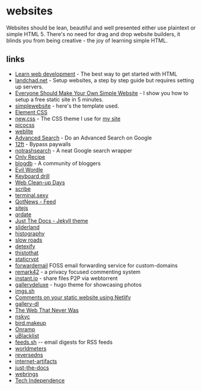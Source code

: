 # websites

Websites should be lean, beautiful and well presented either use plaintext or simple HTML 5.
There's no need for drag and drop website builders, it blinds you from being creative - the joy of learning simple HTML.

## links

- [Learn web development](https://developer.mozilla.org/en-US/docs/Learn) - The best way to get started with HTML
- [landchad.net](https://landchad.net) - Setup websites, a step by step guide but requires setting up servers.
- [Everyone Should Make Your Own Simple Website](https://polarhive.net/videos/notes/everyone-should-make-your-own-simple-website) - I show you how to setup a free static site in 5 minutes.
- [simplewebsite](https://codeberg.org/polarhive/simplewebsite/) - here's the template used.
- [Element CSS](https://elementcss.neocities.org/)
- [new.css](https://newcss.net/) - The CSS theme I use for [my site](https://polarhive.net)
- [picocss](https://picocss.com/)
- [weblite](https://codeberg.org/Weblite/)
- [Advanced Search](https://support.google.com/websearch/answer/35890) - Do an Advanced Search on Google
- [12ft](https://12ft.io/) - Bypass paywalls
- [notrashsearch](https://notrashsearch.github.io) - A neat Google search wrapper
- [Only Recipe](https://onlyrecipe.app/)
- [blogdb](https://blogdb.org/) - A community of bloggers
- [Evil Wordle](https://swag.github.io/evil-wordle/)
- [Keyboard drill](https://keyboard-drill.com/)
- [Web Clean-up Days](https://webcleanupdays.com/)
- [scribe](https://scribe.rip/)
- [terminal.sexy](https://terminal.sexy/)
- [QotNews - Feed](https://news.t0.vc/)
- [sitejs](https://sitejs.org/)
- [qrdate](https://qrdate.org/)
- [Just The Docs - Jekyll theme](https://just-the-docs.github.io/just-the-docs/)
- [sliderland](https://sliderland.blinry.org/)
- [histography](https://histography.io/)
- [slow roads](https://slowroads.io/)
- [detexify](http://detexify.kirelabs.org/classify.html)
- [thistothat](https://thistothat.com)
- [staticrypt](https://github.com/robinmoisson/staticrypt)
- [forwardemail](https://forwardemail.net/en) FOSS email forwarding service for custom-domains
- [remark42](https://remark42.com/) - a privacy focused commenting system
- [instant.io](https://instant.io) - share files P2P via webtorrent
- [gallerydeluxe](https://github.com/bep/gallerydeluxe) - hugo theme for showcasing photos
- [imgs.sh](https://imgs.sh/)
- [Comments on your static website using Netlify](https://hitarththummar.xyz/blog/serverless-comments)
- [gallery-dl](https://github.com/mikf/gallery-dl)
- [The Web That Never Was](https://piped.video/watch?v=8JOD1AQGqEg)
- [nskyc](https://nskyc.com)
- [bird.makeup](https://sr.ht/~cloutier/bird.makeup/)
- [Onramp](https://traffic-simulation.de/onramp.html)
- [uBlacklist](https://github.com/iorate/uBlacklist)
- [feeds.sh](https://feeds.sh/) -- email digests for RSS feeds
- [worldmeters](https://www.worldometers.info/)
- [reversedns](https://reversedns.space)
- [internet-artifacts](https://neal.fun/internet-artifacts/)
- [just-the-docs](https://github.com/just-the-docs/just-the-docs)
- [webrings](https://foreverliketh.is/)
- [Tech Independence](https://sive.rs/ti)

